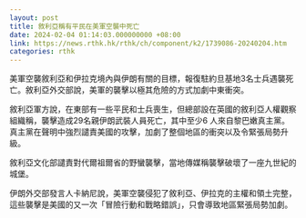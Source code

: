 ```yaml
---
layout: post
title: 敘利亞稱有平民在美軍空襲中死亡
date: 2024-02-04 01:14:03.000000000 +08:00
link: https://news.rthk.hk/rthk/ch/component/k2/1739086-20240204.htm
categories: rthk
---
```


美軍空襲敘利亞和伊拉克境內與伊朗有關的目標，報復駐約旦基地3名士兵遇襲死亡。敘利亞外交部說，美軍的襲擊以極其危險的方式加劇中東衝突。

敘利亞軍方說，在東部有一些平民和士兵喪生，但總部設在英國的敘利亞人權觀察組織稱，襲擊造成29名親伊朗武裝人員死亡，其中至少6 人來自黎巴嫩真主黨。真主黨在聲明中強烈譴責美國的攻擊，加劇了整個地區的衝突以及令緊張局勢升級。

敘利亞文化部譴責對代爾祖爾省的野蠻襲擊，當地傳媒稱襲擊破壞了一座九世紀的城堡。

伊朗外交部發言人卡納尼說，美軍空襲侵犯了敘利亞、伊拉克的主權和領土完整，這些襲擊是美國的又一次「冒險行動和戰略錯誤」，只會導致地區緊張局勢加劇。
